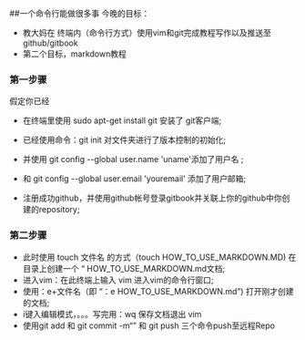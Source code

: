 ##一个命令行能做很多事
今晚的目标：
- 教大妈在 终端内（命令行方式）使用vim和git完成教程写作以及推送至github/gitbook
- 第二个目标，markdown教程

### 第一步骤
假定你已经
- 在终端里使用 sudo apt-get install git 安装了 git客户端;
- 已经使用命令：git init 对文件夹进行了版本控制的初始化;
- 并使用 git config --global user.name 'uname'添加了用户名 ;
- 和 git config --global user.email 'youremail' 添加了用户邮箱;

- 注册成功github，并使用github帐号登录gitbook并关联上你的github中你创建的repository;

### 第二步骤
- 此时使用 touch 文件名 的方式（touch HOW_TO_USE_MARKDOWN.MD) 在目录上创建一个 “ HOW_TO_USE_MARKDOWN.md文档;
- 进入vim：在此终端上输入 vim 进入vim的命令行窗口;
- 使用：e+文件名（即 “：e HOW_TO_USE_MARKDOWN.md”) 打开刚才创建的文档;
- i键入编辑模式，。。。写完用：wq 保存文档退出 vim
- 使用git add 和 git commit -m“” 和 git push 三个命令push至远程Repo


